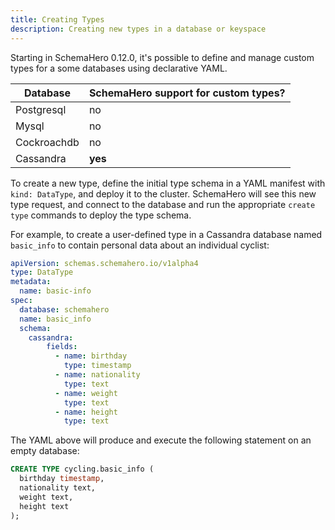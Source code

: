 ```yaml
---
title: Creating Types
description: Creating new types in a database or keyspace
---
```


Starting in SchemaHero 0.12.0, it's possible to define and manage custom types for a some databases using declarative YAML.

| Database | SchemaHero support for custom types? |
|----------|--------------------------------------|
| Postgresql | no |
| Mysql | no |
| Cockroachdb | no |
| Cassandra | **yes** |


To create a new type, define the initial type schema in a YAML manifest with `kind: DataType`, and deploy it to the cluster. 
SchemaHero will see this new type request, and connect to the database and run the appropriate `create type` commands to deploy the type schema.


For example, to create a user-defined type in a Cassandra database named `basic_info` to contain personal data about an individual cyclist:

```yaml
apiVersion: schemas.schemahero.io/v1alpha4
type: DataType
metadata:
  name: basic-info
spec:
  database: schemahero
  name: basic_info
  schema:
    cassandra:
        fields:
          - name: birthday
            type: timestamp
          - name: nationality
            type: text
          - name: weight
            type: text
          - name: height
            type: text

```

The YAML above will produce and execute the following statement on an empty database:

```sql
CREATE TYPE cycling.basic_info (
  birthday timestamp,
  nationality text,
  weight text,
  height text
);

```
